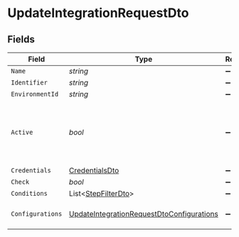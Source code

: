 # UpdateIntegrationRequestDto


## Fields

| Field                                                                                                             | Type                                                                                                              | Required                                                                                                          | Description                                                                                                       |
| ----------------------------------------------------------------------------------------------------------------- | ----------------------------------------------------------------------------------------------------------------- | ----------------------------------------------------------------------------------------------------------------- | ----------------------------------------------------------------------------------------------------------------- |
| `Name`                                                                                                            | *string*                                                                                                          | :heavy_minus_sign:                                                                                                | N/A                                                                                                               |
| `Identifier`                                                                                                      | *string*                                                                                                          | :heavy_minus_sign:                                                                                                | N/A                                                                                                               |
| `EnvironmentId`                                                                                                   | *string*                                                                                                          | :heavy_minus_sign:                                                                                                | N/A                                                                                                               |
| `Active`                                                                                                          | *bool*                                                                                                            | :heavy_minus_sign:                                                                                                | If the integration is active the validation on the credentials field will run                                     |
| `Credentials`                                                                                                     | [CredentialsDto](../../Models/Components/CredentialsDto.md)                                                       | :heavy_minus_sign:                                                                                                | N/A                                                                                                               |
| `Check`                                                                                                           | *bool*                                                                                                            | :heavy_minus_sign:                                                                                                | N/A                                                                                                               |
| `Conditions`                                                                                                      | List<[StepFilterDto](../../Models/Components/StepFilterDto.md)>                                                   | :heavy_minus_sign:                                                                                                | N/A                                                                                                               |
| `Configurations`                                                                                                  | [UpdateIntegrationRequestDtoConfigurations](../../Models/Components/UpdateIntegrationRequestDtoConfigurations.md) | :heavy_minus_sign:                                                                                                | Configurations for the integration                                                                                |